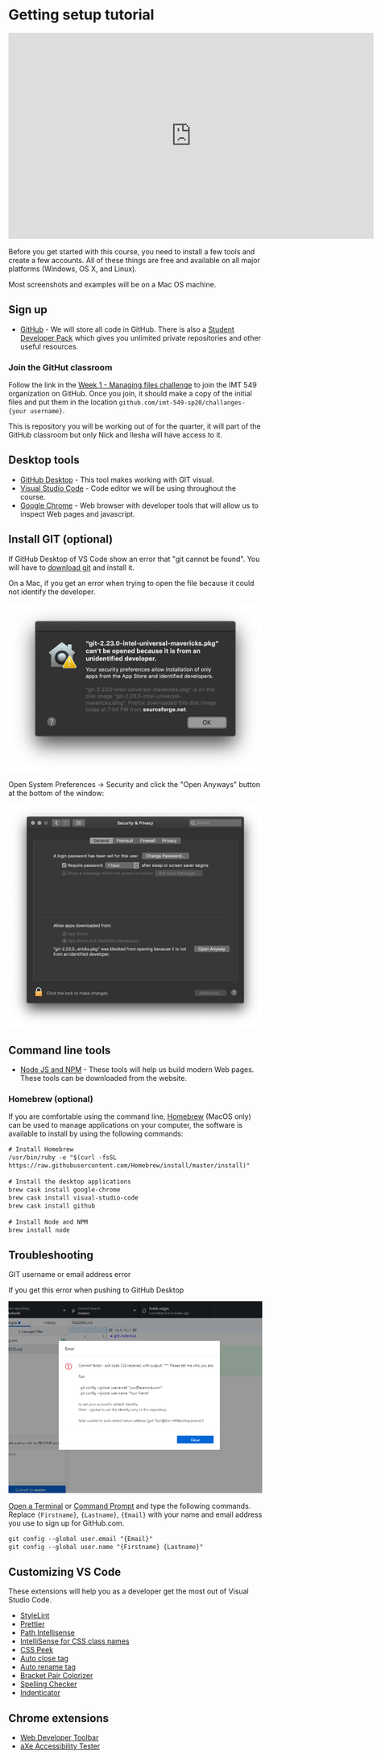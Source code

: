 # Getting setup tutorial

<iframe width="725" height="408" src="https://www.youtube.com/embed/rfK1kauUNBA" frameborder="0" allow="accelerometer; autoplay; encrypted-media; gyroscope; picture-in-picture" allowfullscreen></iframe>

Before you get started with this course, you need to install a few tools and create a few accounts. All of these things are free and available on all major platforms (Windows, OS X, and Linux).

Most screenshots and examples will be on a Mac OS machine.

## Sign up

- [GitHub](https://github.com) - We will store all code in GitHub. There is also a [Student Developer Pack](https://education.github.com/pack) which gives you unlimited private repositories and other useful resources.

### Join the GitHut classroom

Follow the link in the [Week 1 - Managing files challenge](https://canvas.uw.edu/courses/1375712/assignments/5284439) to join the IMT 549 organization on GitHub. Once you join, it should make a copy of the initial files and put them in the location `github.com/imt-549-sp20/challanges-{your username}`. 

This is repository you will be working out of for the quarter, it will part of the GitHub classroom but only Nick and Ilesha will have access to it.

## Desktop tools

- [GitHub Desktop](https://desktop.github.com/) - This tool makes working with GIT visual.
- [Visual Studio Code](https://code.visualstudio.com/) - Code editor we will be using throughout the course.
- [Google Chrome](https://www.google.com/chrome/) - Web browser with developer tools that will allow us to inspect Web pages and javascript.

## Install GIT (optional)

If GitHub Desktop of VS Code show an error that "git cannot be found". You will have to [download git](https://git-scm.com/downloads) and install it.

On a Mac, if you get an error when trying to open the file because it could not identify the developer.

![Git error](./images/getting-setup/git-error.png)

Open System Preferences -> Security and click the "Open Anyways" button at the bottom of the window:

![System preferences](./images/getting-setup/system-preferences.png)

## Command line tools

- [Node JS and NPM](https://nodejs.org/en/download/) - These tools will help us build modern Web pages.
These tools can be downloaded from the website.

### Homebrew (optional)

If you are comfortable using the command line, [Homebrew](https://brew.sh/) (MacOS only) can be used to manage applications on your computer, the software is available to install by using the following commands:

```
# Install Homebrew
/usr/bin/ruby -e "$(curl -fsSL https://raw.githubusercontent.com/Homebrew/install/master/install)"

# Install the desktop applications
brew cask install google-chrome
brew cask install visual-studio-code
brew cask install github

# Install Node and NPM
brew install node
```

## Troubleshooting

GIT username or email address error

If you get this error when pushing to GitHub Desktop

![Git username error](./images/getting-setup/github-auth-error.png)

[Open a Terminal](https://www.wikihow.com/Open-a-Terminal-Window-in-Mac) or [Command Prompt](https://www.digitalcitizen.life/7-ways-launch-command-prompt-windows-7-windows-8) and type the following commands. Replace `{Firstname}`, `{Lastname}`, `{Email}` with your name and email address you use to sign up for GitHub.com.

```
git config --global user.email "{Email}"
git config --global user.name "{Firstname} {Lastname}"
```

## Customizing VS Code

These extensions will help you as a developer get the most out of Visual Studio Code.

- [StyleLint](https://marketplace.visualstudio.com/items?itemName=stylelint.vscode-stylelint)
- [Prettier](https://marketplace.visualstudio.com/items?itemName=esbenp.prettier-vscode)
- [Path Intellisense](https://marketplace.visualstudio.com/items?itemName=christian-kohler.path-intellisense)
- [IntelliSense for CSS class names](https://marketplace.visualstudio.com/items?itemName=Zignd.html-css-class-completion)
- [CSS Peek](https://marketplace.visualstudio.com/items?itemName=pranaygp.vscode-css-peek)
- [Auto close tag](https://marketplace.visualstudio.com/items?itemName=formulahendry.auto-close-tag)
- [Auto rename tag](https://marketplace.visualstudio.com/items?itemName=formulahendry.auto-rename-tag)
- [Bracket Pair Colorizer](https://marketplace.visualstudio.com/items?itemName=CoenraadS.bracket-pair-colorizer)
- [Spelling Checker](https://marketplace.visualstudio.com/items?itemName=streetsidesoftware.code-spell-checker)
- [Indenticator](https://marketplace.visualstudio.com/items?itemName=SirTori.indenticator)

## Chrome extensions

- [Web Developer Toolbar](https://chrispederick.com/work/web-developer/)
- [aXe Accessibility Tester](https://chrome.google.com/webstore/detail/axe/lhdoppojpmngadmnindnejefpokejbdd?hl=en-US)